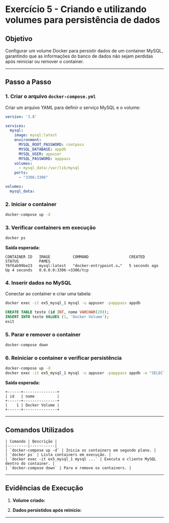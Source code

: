 # Exercício 5 - Criando e utilizando volumes para persistência de dados

## Objetivo
Configurar um volume Docker para persistir dados de um container MySQL, garantindo que as informações do banco de dados não sejam perdidas após reiniciar ou remover o container.

---

## Passo a Passo

### 1. Criar o arquivo `docker-compose.yml`
Criar um arquivo YAML para definir o serviço MySQL e o volume:
```yaml
version: '3.8'

services:
  mysql:
    image: mysql:latest
    environment:
      MYSQL_ROOT_PASSWORD: rootpass
      MYSQL_DATABASE: appdb
      MYSQL_USER: appuser
      MYSQL_PASSWORD: apppass
    volumes:
      - mysql_data:/var/lib/mysql
    ports:
      - "3306:3306"

volumes:
  mysql_data:
```

### 2. Iniciar o container
```bash
docker-compose up -d
```

### 3. Verificar containers em execução
```bash
docker ps
```
**Saída esperada:**
```
CONTAINER ID   IMAGE          COMMAND                  CREATED         STATUS         PAMES
76f6ab99be23   mysql:latest   "docker-entrypoint.s…"   5 seconds ago   Up 4 seconds   0.0.0.0:3306->3306/tcp
```

### 4. Inserir dados no MySQL
Conectar ao container e criar uma tabela:
```bash
docker exec -it ex5_mysql_1 mysql -u appuser -papppass appdb
```
```sql
CREATE TABLE teste (id INT, nome VARCHAR(20));
INSERT INTO teste VALUES (1, 'Docker Volume');
exit
```

### 5. Parar e remover o container
```bash
docker-compose down
```

### 6. Reiniciar o container e verificar persistência
```bash
docker-compose up -d
docker exec -it ex5_mysql_1 mysql -u appuser -papppass appdb -e "SELECT * FROM teste;"
```
**Saída esperada:**
```
+------+---------------+
| id   | nome          |
+------+---------------+
|    1 | Docker Volume |
+------+---------------+
```

---

## Comandos Utilizados
```
| Comando | Descrição |
|---------|-----------|
| `docker-compose up -d` | Inicia os containers em segundo plano. |
| `docker ps` | Lista containers em execução. |
| `docker exec -it ex5_mysql_1 mysql ...` | Executa o cliente MySQL dentro do container. |
| `docker-compose down` | Para e remove os containers. |
```
---

## Evidências de Execução
1. **Volume criado:**  


2. **Dados persistidos após reinício:**  


---
